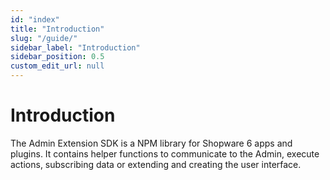 ```yaml
---
id: "index"
title: "Introduction"
slug: "/guide/"
sidebar_label: "Introduction"
sidebar_position: 0.5
custom_edit_url: null
---
```


# Introduction

The Admin Extension SDK is a NPM library for Shopware 6 apps and plugins.  It contains helper functions to communicate to the Admin, execute actions, subscribing data or extending and creating the user interface.